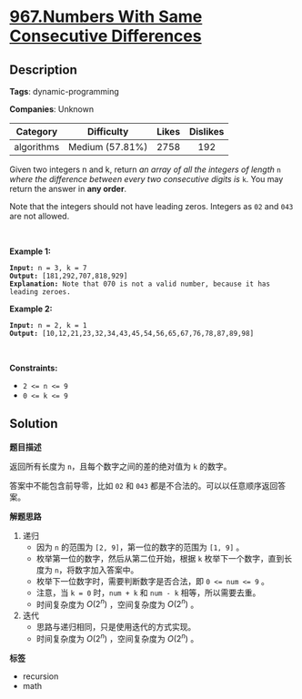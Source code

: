 # [967.Numbers With Same Consecutive Differences](https://leetcode.com/problems/numbers-with-same-consecutive-differences/description/)

## Description

**Tags**: dynamic-programming

**Companies**: Unknown

|  Category  |   Difficulty    | Likes | Dislikes |
| :--------: | :-------------: | :---: | :------: |
| algorithms | Medium (57.81%) | 2758  |   192    |

<p>Given two integers n and k, return <em>an array of all the integers of length </em><code>n</code><em> where the difference between every two consecutive digits is </em><code>k</code>. You may return the answer in <strong>any order</strong>.</p>
<p>Note that the integers should not have leading zeros. Integers as <code>02</code> and <code>043</code> are not allowed.</p>
<p>&nbsp;</p>
<p><strong class="example">Example 1:</strong></p>
<pre><code><strong>Input:</strong> n = 3, k = 7
<strong>Output:</strong> [181,292,707,818,929]
<strong>Explanation:</strong> Note that 070 is not a valid number, because it has leading zeroes.</code></pre>
<p><strong class="example">Example 2:</strong></p>
<pre><code><strong>Input:</strong> n = 2, k = 1
<strong>Output:</strong> [10,12,21,23,32,34,43,45,54,56,65,67,76,78,87,89,98]</code></pre>
<p>&nbsp;</p>
<p><strong>Constraints:</strong></p>
<ul>
  <li><code>2 &lt;= n &lt;= 9</code></li>
  <li><code>0 &lt;= k &lt;= 9</code></li>
</ul>

## Solution

**题目描述**

返回所有长度为 `n`，且每个数字之间的差的绝对值为 `k` 的数字。

答案中不能包含前导零，比如 `02` 和 `043` 都是不合法的。可以以任意顺序返回答案。

**解题思路**

1. 递归
   - 因为 `n` 的范围为 `[2, 9]`，第一位的数字的范围为 `[1, 9]` 。
   - 枚举第一位的数字，然后从第二位开始，根据 `k` 枚举下一个数字，直到长度为 `n`，将数字加入答案中。
   - 枚举下一位数字时，需要判断数字是否合法，即 `0 <= num <= 9` 。
   - 注意，当 `k = 0` 时，`num + k` 和 `num - k` 相等，所以需要去重。
   - 时间复杂度为 $O(2^n)$ ，空间复杂度为 $O(2^n)$ 。
2. 迭代
   - 思路与递归相同，只是使用迭代的方式实现。
   - 时间复杂度为 $O(2^n)$ ，空间复杂度为 $O(2^n)$ 。

**标签**

- recursion
- math
